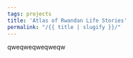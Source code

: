 ```yaml
---
tags: projects
title: 'Atlas of Rwandan Life Stories'
permalink: "/{{ title | slugify }}/"
---
```


qweqweqweqweqw
